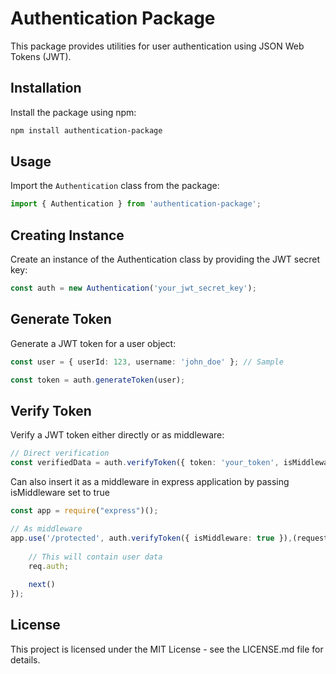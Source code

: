 # Authentication Package

This package provides utilities for user authentication using JSON Web Tokens (JWT).

## Installation

Install the package using npm:

```bash
npm install authentication-package
```

## Usage

Import the `Authentication` class from the package:

```typescript
import { Authentication } from 'authentication-package';
```

## Creating Instance

Create an instance of the Authentication class by providing the JWT secret key:

```typescript
const auth = new Authentication('your_jwt_secret_key');
```

## Generate Token

Generate a JWT token for a user object:

```typescript
const user = { userId: 123, username: 'john_doe' }; // Sample

const token = auth.generateToken(user);
```

## Verify Token

Verify a JWT token either directly or as middleware:

```typescript
// Direct verification
const verifiedData = auth.verifyToken({ token: 'your_token', isMiddleware: false });
```
Can also insert it as a middleware in express application by passing isMiddleware set to true

```typescript
const app = require("express")();

// As middleware
app.use('/protected', auth.verifyToken({ isMiddleware: true }),(request, response, next) => {
    
    // This will contain user data 
    req.auth;
    
    next()
});
```

## License

This project is licensed under the MIT License - see the LICENSE.md file for details.